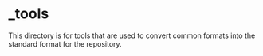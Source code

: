 # _tools

This directory is for tools that are used to convert common formats into the standard format for the
repository.
